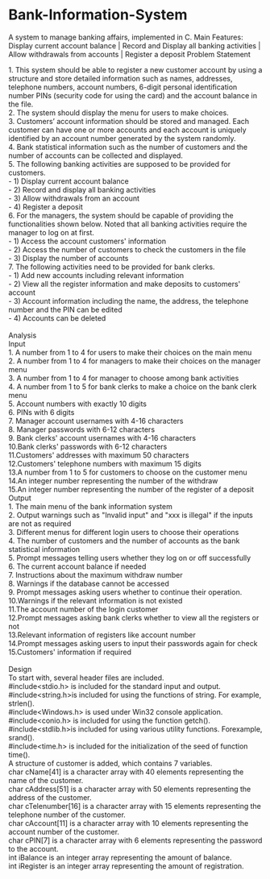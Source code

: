 # Bank-Information-System
A system to manage banking affairs, implemented in C.
Main Features: Display current account balance | Record and Display all banking activities | Allow withdrawals from accounts | Register a deposit
Problem Statement<br><div>1. This system should be able to register a new customer account by using a structure and store detailed information such as names, addresses, telephone numbers, account numbers, 6-digit personal identification number PINs (security code for using the card) and the account balance in the file.&nbsp;</div><div>2. The system should display the menu for users to make choices.&nbsp;</div><div>3. Customers’ account information should be stored and managed. Each customer can have one or more accounts and each account is uniquely identified by an account number generated by the system randomly.&nbsp;</div><div>4. Bank statistical information such as the number of customers and the number of accounts can be collected and displayed.&nbsp;</div><div>5. The following banking activities are supposed to be provided for customers.&nbsp;</div><div>- 1) Display current account balance</div><div>- 2) Record and display all banking activities</div><div>- 3) Allow withdrawals from an account</div><div>- 4) Register a deposit</div><div>6. For the managers, the system should be capable of providing the functionalities shown below. Noted that all banking activities require the manager to log on at first.</div><div>- 1) Access the account customers' information</div><div>- 2) Access the number of customers to check the customers in the file</div><div>- 3) Display the number of accounts</div><div>7. The following activities need to be provided for bank clerks.</div><div>- 1) Add new accounts including relevant information</div><div>- 2) View all the register information and make deposits to customers' account</div><div>- 3) Account information including the name, the address, the telephone number and the PIN can be edited</div><div>- 4) Accounts can be deleted</div><div><br></div>Analysis<br>Input<br><div>1. A number from 1 to 4 for users to make their choices on the main menu</div><div>2. A number from 1 to 4 for managers to make their choices on the manager menu</div><div>3. A number from 1 to 4 for manager to choose among bank activities</div><div>4. A number from 1 to 5 for bank clerks to make a choice on the bank clerk menu</div><div>5. Account numbers with exactly 10 digits</div><div>6. PINs with 6 digits</div><div>7. Manager account usernames with 4-16 characters</div><div>8. Manager passwords with 6-12 characters</div><div>9. Bank clerks' account usernames with 4-16 characters</div><div>10.Bank clerks' passwords with 6-12 characters</div><div>11.Customers' addresses with maximum 50 characters</div><div>12.Customers' telephone numbers with maximum 15 digits</div><div>13.A number from 1 to 5 for customers to choose on the customer menu</div><div>14.An integer number representing the number of the withdraw</div><div>15.An integer number representing the number of the register of a deposit<br></div>Output<br><div>1. The main menu of the bank information system</div><div>2. Output warnings such as "Invalid input" and "xxx is illegal" if the inputs are not as required</div><div>3. Different menus for different login users to choose their operations</div><div>4. The number of customers and the number of accounts as the bank statistical information</div><div>5. Prompt messages telling users whether they log on or off successfully</div><div>6. The current account balance if needed<br></div><div>7. Instructions about the maximum withdraw number</div><div>8. Warnings if the database cannot be accessed</div><div>9. Prompt messages asking users whether to continue their operation.</div><div>10.Warnings if the relevant information is not existed</div><div>11.The account number of the login customer</div><div>12.Prompt messages asking bank clerks whether to view all the registers or not</div><div>13.Relevant information of registers like account number</div><div>14.Prompt messages asking users to input their passwords again for check</div><div>15.Customers' information if required</div><div><br></div>Design<br>To start with, several header files are included.<br>#include&lt;stdio.h&gt; is included for the standard input and output.<br>#include&lt;string.h&gt;is included for using the functions of string. For example, strlen().<br>#include&lt;Windows.h&gt; is used under Win32 console application.<br>#include&lt;conio.h&gt; is included for using the function getch().<br>#include&lt;stdlib.h&gt;is included for using various utility functions. Forexample, srand().<br>#include&lt;time.h&gt; is included for the initialization of the seed of function time().<br>A structure of customer is added, which contains 7 variables.<br>char cName[41] is a character array with 40 elements representing the name of the customer.<br>char cAddress[51] is a character array with 50 elements representing the address of the customer.<br>char cTelenumber[16] is a character array with 15 elements representing the telephone number of the customer.<br>char cAccount[11] is a character array with 10 elements representing the account number of the customer.<br>char cPIN[7] is a character array with 6 elements representing the password to the account.<br>int iBalance is an integer array representing the amount of balance.<br>int iRegister is an integer array representing the amount of registration.
